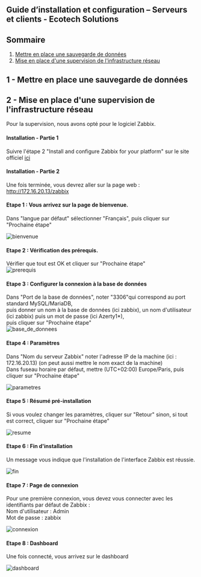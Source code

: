 ## Guide d’installation et configuration – Serveurs et clients - Ecotech Solutions

## Sommaire

1. [Mettre en place une sauvegarde de données](#sauvegarde-de-donnees)
2. [Mise en place d'une supervision de l'infrastructure réseau](#supervision-zabbix)

  
  
  
  
  
  
## 1 - Mettre en place une sauvegarde de données  
<span id="sauvegarde-de-donnes"></span>  







## 2 - Mise en place d'une supervision de l'infrastructure réseau   
<span id="supervision-zabbix"></span>  
  
Pour la supervision, nous avons opté pour le logiciel Zabbix.  

#### Installation - Partie 1  

Suivre l'étape 2 "Install and configure Zabbix for your platform" sur le site officiel [ici](https://www.zabbix.com/fr/download?zabbix=7.0&os_distribution=debian&os_version=12&components=server_frontend_agent&db=mysql&ws=apache)  
  
  
#### Installation - Partie 2  

Une fois terminée, vous devrez aller sur la page web : http://172.16.20.13/zabbix  
  
#### Etape 1 : Vous arrivez sur la page de bienvenue.  
Dans "langue par défaut" sélectionner "Français", puis cliquer sur "Prochaine étape"  

![bienvenue](https://github.com/user-attachments/assets/a4865e53-c06f-45fb-b9c7-565fd36f9f65)  

#### Etape 2 : Vérification des prérequis.  
Vérifier que tout est OK et cliquer sur "Prochaine étape"  
![prerequis](https://github.com/user-attachments/assets/750efcde-75da-438f-9946-5dafa0e6b943)  
   

#### Etape 3 : Configurer la connexion à la base de données  
Dans "Port de la base de données", noter "3306"qui correspond au port standard MySQL/MariaDB,  
puis donner un nom à la base de données (ici zabbix), un nom d'utilisateur (ici zabbix) puis un mot de passe (ici Azerty1*),  
puis cliquer sur "Prochaine étape"  
![base_de_donnees](https://github.com/user-attachments/assets/6ab82d89-e660-4f51-b375-080e18adb647)  
  

#### Etape 4 : Paramètres    
Dans "Nom du serveur Zabbix" noter l'adresse IP de la machine (ici : 172.16.20.13) (on peut aussi mettre le nom exact de la machine)   
Dans fuseau horaire par défaut, mettre (UTC+02:00) Europe/Paris, puis cliquer sur "Prochaine étape"   
     
![parametres](https://github.com/user-attachments/assets/df69d667-04fb-4767-a7d7-6ffd427077aa)  
   

#### Etape 5 : Résumé pré-installation    
Si vous voulez changer les paramètres, cliquer sur "Retour" sinon, si tout est correct, cliquer sur "Prochaine étape"  

![resume](https://github.com/user-attachments/assets/a01c85f2-c82e-428f-89dd-13fd691143ab)  
 

#### Etape 6 : Fin d'installation  
Un message vous indique que l'installation de l'interface Zabbix est réussie.  

![fin](https://github.com/user-attachments/assets/b615ffa6-39d0-4b14-8989-660a7f74e870)  
 

#### Etape 7 : Page de connexion  
Pour une première connexion, vous devez vous connecter avec les identifiants par défaut de Zabbix :  
Nom d'utilisateur : Admin  
Mot de passe : zabbix  
  
![connexion](https://github.com/user-attachments/assets/bc63bff3-8a36-453e-96a2-33c93dd6bdd2)  
   

#### Etape 8 : Dashboard  
Une fois connecté, vous arrivez sur le dashboard 
  
![dashboard](https://github.com/user-attachments/assets/f8b9587b-04f9-4f67-8829-45d6d10ffcae)  
 

  






